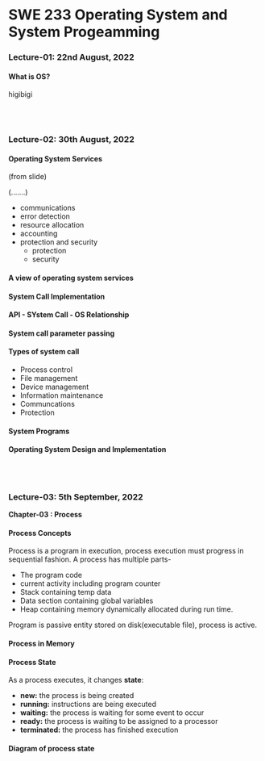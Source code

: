 
# SWE 233 Operating System and System Progeamming


### Lecture-01: 22nd August, 2022

#### What is OS?
higibigi

<br> <br>

### Lecture-02: 30th August, 2022

#### Operating System Services
(from slide)

(.......)

* communications
* error detection
* resource allocation
* accounting
* protection and security
  - protection
  - security

#### A view of operating system services

#### System Call Implementation

#### API - SYstem Call - OS Relationship

#### System call parameter passing

#### Types of system call

* Process control
* File management
* Device management
* Information maintenance
* Communcations
* Protection

#### System Programs

#### Operating System Design and Implementation

<br> <br>

### Lecture-03: 5th September, 2022

**Chapter-03 : Process**

#### Process Concepts
Process is a program in execution, process execution must progress in sequential fashion.
A process has multiple parts-
* The program code
* current activity including program counter
* Stack containing temp data
* Data section containing global variables
* Heap containing memory dynamically allocated during run time.

Program is passive entity stored on disk(executable file), process is active.

#### Process in Memory

#### Process State
As a process executes, it changes **state**:
* **new:** the process is being created
* **running:** instructions are being executed
* **waiting:** the process is waiting for some event to occur
* **ready:** the process is waiting to be assigned to a processor
* **terminated:** the process has finished execution

#### Diagram of process state







